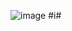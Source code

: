 ![image](https://user-images.githubusercontent.com/120823949/208301907-906f1c45-6811-4100-b369-0a1790df49a4.png)
 #i#
